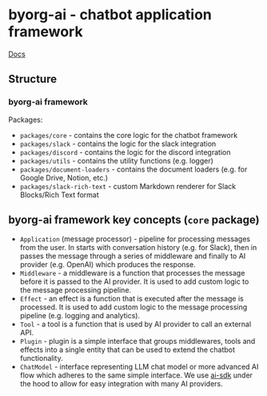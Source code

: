 # byorg-ai - chatbot application framework

[Docs](https://callstack.github.io/byorg-ai/)

## Structure

### byorg-ai framework

Packages:

- `packages/core` - contains the core logic for the chatbot framework
- `packages/slack` - contains the logic for the slack integration
- `packages/discord` - contains the logic for the discord integration
- `packages/utils` - contains the utility functions (e.g. logger)
- `packages/document-loaders` - contains the document loaders (e.g. for Google Drive, Notion, etc.)
- `packages/slack-rich-text` - custom Markdown renderer for Slack Blocks/Rich Text format

## byorg-ai framework key concepts (`core` package)

- `Application` (message processor) - pipeline for processing messages from the user. In starts with conversation history (e.g. for Slack), then in passes the message through a series of middleware and finally to AI provider (e.g. OpenAI) which produces the response.
- `Middleware` - a middleware is a function that processes the message before it is passed to the AI provider. It is used to add custom logic to the message processing pipeline.
- `Effect` - an effect is a function that is executed after the message is processed. It is used to add custom logic to the message processing pipeline (e.g. logging and analytics).
- `Tool` - a tool is a function that is used by AI provider to call an external API.
- `Plugin` - plugin is a simple interface that groups middlewares, tools and effects into a single entity that can be used to extend the chatbot functionality.
- `ChatModel` - interface representing LLM chat model or more advanced AI flow which adheres to the same simple interface. We use [ai-sdk](https://github.com/ai-sdk/ai-sdk) under the hood to allow for easy integration with many AI providers.
